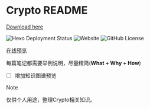 # Crypto README

[Download here](https://github.com/gunmetal635/crypto/releases)

![Hexo Deployment Status](https://github.com/orionxer/crypto/workflows/pages%20build%20and%20deployment/badge.svg)
![Website](https://img.shields.io/website?url=https%3A%2F%2Forionxer.github.io/crypto)
![GitHub License](https://img.shields.io/github/license/orionxer/crypto)

[在线预览](https://github.com/gunmetal635/crypto/releases)

每篇笔记都需要举例说明，尽量精简(**What + Why + How**)

- [ ] 增加知识图谱预览

> [!NOTE]  
> 仅供个人用途，整理Crypto相关知识。





